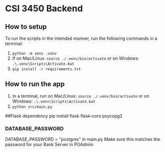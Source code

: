 # CSI 3450 Backend

## How to setup

To run the scripts in the intended manner, run the following commands in a terminal:
1. `python -m venv .venv`
2. If on Mac/Linux: `source ./.venv/bin/activate` or on Windows: `.\.venv\Scripts\Activate.bat`
3. `pip install -r requirements.txt`

## How to run the app

1. In a terminal, run on Mac/Linux: `source ./.venv/bin/activate` or on Windows: `.\.venv\Scripts\Activate.bat`
2. `python src/main.py`


##Flask dependency
pip install flask flask-cors psycopg2

### DATABASE_PASSWORD 
 DATABASE_PASSWORD = "postgres" in main.py
 Make sure this matches the password for your Bank Server in PGAdmin

